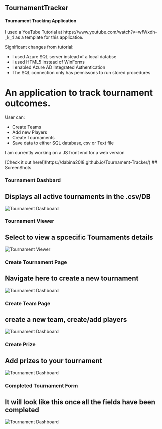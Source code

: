 <H2> TournamentTracker</H2>
<H4> Tournament Tracking Application </H4>
<p> I used a YouTube Tutorial at https://www.youtube.com/watch?v=wfWxdh-_k_4 as a template for this application.</p>
<p> Significant changes from tutorial: </p>
<ul>
  <li>I used Azure SQL server instead of a local databse</li>
  <li>I used HTML5 instead of WinForms</li>
  <li>I enabled Azure AD Integrated Authentication</li> 
  <li>The SQL connection  only has permissons  to run stored procedures</li>
  </ul>

# An application to track tournament outcomes.
User can:
* Create Teams
* Add new Players
* Create Tournaments
* Save data to either SQL database, csv or Text file

<p> I am currently working on a JS front end for a web version<p>
[Check it out here!](https://dabina2018.github.io/Tournament-Tracker/) 
## ScreenShots

### Tournament Dashbard
## Displays all active tournaments in the .csv/DB
![Tournament Dashboard](/Screenshots/Tournament%20Dashbard.PNG)

### Tournament Viewer
## Select to view a spcecific Tournaments details
![Tournament Viewer](/Screenshots/Tournament%20Viewer.PNG)

### Create Tournament Page
## Navigate here to create a new tournament
![Tournament Dashboard](/Screenshots/Create%20Tournament.PNG)

### Create Team Page
## create a new team, create/add players
![Tournament Dashboard](/Screenshots/Create%20Team2.PNG)

### Create Prize
## Add prizes to your tournament
![Tournament Dashboard](Screenshots/Create%20Prize.PNG)

### Completed Tournament Form
## It will look like this once all the fields have been completed
![Tournament Dashboard](Screenshots/completed%20Tournament.PNG)

